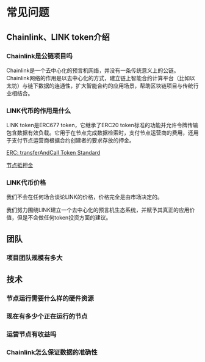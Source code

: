 # 常见问题


## Chainlink、LINK token介绍

### Chainlink是公链项目吗

Chainlink是一个去中心化的预言机网络，并没有一条传统意义上的公链。Chainlink网络的作用是以去中心化的方式，建立链上智能合约计算平台（比如以太坊）与链下数据的连通性，扩大智能合约的应用场景，帮助区块链项目与传统行业相结合。



### LINK代币的作用是什么

LINK token是ERC677 token，它继承了ERC20 token标准的功能并允许令牌传输包含数据有效负载。它用于在节点完成数据检索时，支付节点运营商的费用，还用于支付节点运营商根据合约创建者的要求存放的押金。

[ERC: transferAndCall Token Standard](https://github.com/ethereum/EIPs/issues/677) 

[节点抵押金](https://github.com/smartcontractkit/chainlink/wiki/Protocol-Information#penalty-deposits) 



### LINK代币价格

我们不会在任何场合谈论LINK的价格，价格完全是由市场决定的。

我们努力围绕LINK建立一个去中心化的预言机生态系统，并赋予其真正的应用价值，但是不会做任何token投资方面的建议。



## 团队

### 项目团队规模有多大




## 技术

### 节点运行需要什么样的硬件资源



### 现在有多少个正在运行的节点



### 运营节点有收益吗




### Chainlink怎么保证数据的准确性



